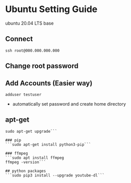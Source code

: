 # Ubuntu Setting Guide
ubuntu 20.04 LTS base

## Connect
```ssh root@000.000.000.000```

## Change root password

## Add Accounts (Easier way)
```adduser testuser```
- automatically set password and create home directory

## apt-get
```sudo apt-get update
sudo apt-get upgrade```

### pip
```sudo apt-get install python3-pip```

### ffmpeg
```sudo apt install ffmpeg
ffmpeg -version```

## python packages
```sudo pip3 install --upgrade youtube-dl```
